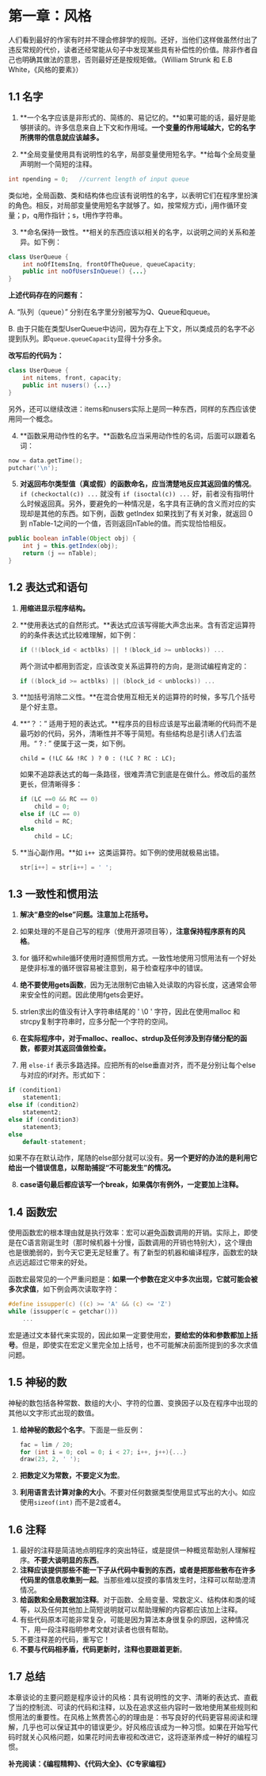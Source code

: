# 第一章：风格

人们看到最好的作家有时并不理会修辞学的规则。还好，当他们这样做虽然付出了违反常规的代价，读者还经常能从句子中发现某些具有补偿性的价值。除非作者自己也明确其做法的意思，否则最好还是按规矩做。（William Strunk 和 E.B White，《风格的要素》）



## 1.1 名字

1.  **一个名字应该是非形式的、简练的、易记忆的。**如果可能的话，最好是能够拼读的。许多信息来自上下文和作用域。**一个变量的作用域越大，它的名字所携带的信息就应该越多。**

2.  **全局变量使用具有说明性的名字，局部变量使用短名字。**给每个全局变量声明附一个简短的注释。

   ```c
   int npending = 0;   //current length of input queue
   ```

   类似地，全局函数、类和结构体也应该有说明性的名字，以表明它们在程序里扮演的角色。相反，对局部变量使用短名字就够了。如，按常规方式i，j用作循环变量；p，q用作指针；s，t用作字符串。

3.  **命名保持一致性。**相关的东西应该以相关的名字，以说明之间的关系和差异。如下例：

   ```java
   class UserQueue {
       int noOfItemsInq, frontOfTheQueue, queueCapacity;
       public int noOfUsersInQueue() {...}
   }
   ```

   **上述代码存在的问题有：**

   A.  “队列（queue）” 分别在名字里分别被写为Q、Queue和queue。

   B. 由于只能在类型UserQueue中访问，因为存在上下文，所以类成员的名字不必提到队列。即`queue.queueCapacity`显得十分多余。

   **改写后的代码为：**

   ```java
   class UserQueue {
       int nitems, front, capacity;
       public int nusers() {...}
   }
   ```

   另外，还可以继续改进：items和nusers实际上是同一种东西，同样的东西应该使用同一个概念。

4.  **函数采用动作性的名字。**函数名应当采用动作性的名词，后面可以跟着名词：

   ```c
   now = data.getTime();
   putchar('\n');
   ```

5.  **对返回布尔类型值（真或假）的函数命名，应当清楚地反应其返回值的情况**。`if (checkoctal(c)) ...`  就没有 `if (isoctal(c)) ...`  好，前者没有指明什么时候返回真。另外，要避免的一种情况是，名字具有正确的含义而对应的实现却是其他的东西。如下例，函数 getIndex 如果找到了有关对象，就返回 0到 nTable-1之间的一个值，否则返回nTable的值。而实现恰恰相反。

   ```java
   public boolean inTable(Object obj) {
       int j = this.getIndex(obj);
       return (j == nTable);
   }
   ```



## 1.2 表达式和语句

1. **用缩进显示程序结构。**

2. **使用表达式的自然形式。**表达式应该写得能大声念出来。含有否定运算符的的条件表达式比较难理解，如下例：

   ```c
   if (!(block_id < actblks) || ！(block_id >= unblocks)) ...
   ```

   两个测试中都用到否定，应该改变关系运算符的方向，是测试编程肯定的：

   ```c
   if ((block_id >= actblks) || (block_id < unblocks)) ...
   ```

3.  **加括号消除二义性。**在混合使用互相无关的运算符的时候，多写几个括号是个好主意。

4. **“？：” 适用于短的表达式。**程序员的目标应该是写出最清晰的代码而不是最巧妙的代码，另外，清晰性并不等于简短。有些结构总是引诱人们去滥用。“ ? : ” 便属于这一类，如下例。

   ```
   child = (!LC && !RC ) ? 0 : (!LC ? RC : LC);
   ```

   如果不追踪表达式的每一条路径，很难弄清它到底是在做什么。修改后的虽然更长，但清晰得多：

   ```c
   if (LC ==0 && RC == 0)
       child = 0;
   else if (LC == 0)
       child = RC;
   else 
       child = LC;
   ```

5. **当心副作用。**如 `i++ `这类运算符。如下例的使用就极易出错。

   ```c
   str[i++] = str[i++] = ' ';
   ```

   

## 1.3 一致性和惯用法

1.  **解决“悬空的else”问题。注意加上花括号。**

2.  如果处理的不是自己写的程序（使用开源项目等），**注意保持程序原有的风格**。

3.  for 循环和while循环使用时遵照惯用方式。一致性地使用习惯用法有一个好处是使非标准的循环很容易被注意到，易于检查程序中的错误。

4.  **绝不要使用gets函数**，因为无法限制它由输入处读取的内容长度，这通常会带来安全性的问题。因此使用fgets会更好。

5.  strlen求出的值没有计入字符串结尾的 ' \0 ' 字符，因此在使用malloc 和 strcpy复制字符串时，应多分配一个字符的空间。

6.  **在实际程序中，对于malloc、realloc、strdup及任何涉及到存储分配的函数，都要对其返回值做检查。**

7.  用 `else-if` 表示多路选择。应把所有的else垂直对齐，而不是分别让每个else与对应的if对齐。形式如下：

   ```c
   if (condition1)
       statement1;
   else if (condition2)
       statement2;
   else if (condition3)
       statement3;
   else 
       default-statement;
   ```

   如果不存在默认动作，尾随的else部分就可以没有。**另一个更好的办法的是利用它给出一个错误信息，以帮助捕捉“不可能发生”的情况。**

8. **case语句最后都应该写一个break，如果偶尔有例外，一定要加上注释。**



## 1.4 函数宏

使用函数宏的根本理由就是执行效率：宏可以避免函数调用的开销。实际上，即使是在C语言刚诞生时（那时候机器十分慢，函数调用的开销也特别大），这个理由也是很脆弱的，到今天它更无足轻重了。有了新型的机器和编译程序，函数宏的缺点远远超过它带来的好处。

函数宏最常见的一个严重问题是：**如果一个参数在定义中多次出现，它就可能会被多次求值**，如下例会两次读取字符：

```c
#define issupper(c) ((c) >= 'A' && (c) <= 'Z')
while (issupper(c = getchar())) 
    ...
```

宏是通过文本替代来实现的，因此如果一定要使用宏，**要给宏的体和参数都加上括号**。但是，即使实在宏定义里完全加上括号，也不可能解决前面所提到的多次求值问题。



## 1.5 神秘的数

神秘的数包括各种常数、数组的大小、字符的位置、变换因子以及在程序中出现的其他以文字形式出现的数值。

1. **给神秘的数起个名字**。下面是一些反例：

   ```c
   fac = lim / 20;
   for (int i = 0; col = 0; i < 27; i++, j++){...}
   draw(23, 2, ' ');
   ```

2. **把数定义为常数，不要定义为宏**。

3. **利用语言去计算对象的大小**。不要对任何数据类型使用显式写出的大小。如应使用`sizeof(int)` 而不是2或者4。



## 1.6 注释

1. 最好的注释是简洁地点明程序的突出特征，或是提供一种概览帮助别人理解程序。**不要大谈明显的东西**。
2. **注释应该提供那些不能一下子从代码中看到的东西，或者是把那些散布在许多代码里的信息收集到一起**。当那些难以捉摸的事情发生时，注释可以帮助澄清情况。
3. **给函数和全局数据加注释**。对于函数、全局变量、常数定义、结构体和类的域等，以及任何其他加上简短说明就可以帮助理解的内容都应该加上注释。
4. 有些代码原本可能非常复杂，可能是因为算法本身很复杂的原因，这种情况下，用一段注释指明参考文献对读者也很有帮助。
5. 不要注释差的代码，重写它！
6. **不要与代码相矛盾，代码更新时，注释也要跟着更新**。



## 1.7 总结

本章谈论的主要问题是程序设计的风格：具有说明性的文字、清晰的表达式、直截了当的控制流、可读的代码和注释，以及在追求这些内容时一致地使用某些规则和惯用法的重要性。在风格上煞费苦心的的理由是：书写良好的代码更容易阅读和理解，几乎也可以保证其中的错误更少。好风格应该成为一种习惯。如果在开始写代码时就关心风格问题，如果花时间去审视和改进它，这将逐渐养成一种好的编程习惯。



**补充阅读：《编程精粹》、《代码大全》、《C专家编程》**